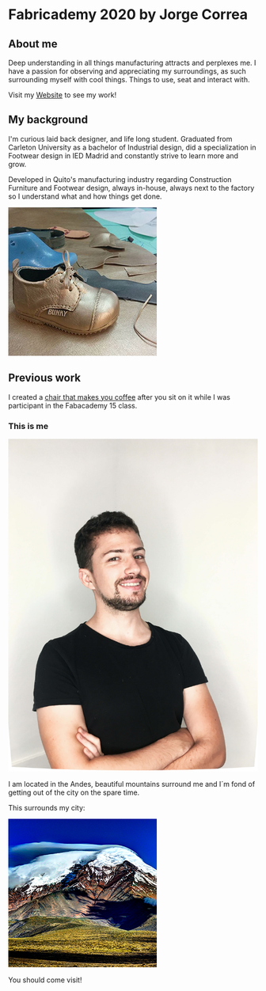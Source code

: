 # Fabricademy 2020 by Jorge Correa

## About me

Deep understanding in all things manufacturing attracts and perplexes me. I have a passion for observing and appreciating my surroundings, as such surrounding myself with cool things. Things to use, seat and interact with.

Visit my [Website](https://www.jhc.design) to see my work!

## My background

I'm curious laid back designer, and life long student. Graduated from Carleton University as a bachelor of Industrial design, did a specialization in Footwear design in IED Madrid and constantly strive to learn more and grow.

Developed in Quito's manufacturing industry regarding Construction Furniture and Footwear design, always in-house, always next to the factory so I understand what and how things get done.

![](images/kid-shoe.jpg)

## Previous work

I created a [chair that makes you coffee](https://fabacademy.org/2019/labs/zoi/students/jorge-correa/final-projects.html) after you sit on it while I was participant in the Fabacademy 15 class.

### This is me

![](images/jorge-correa.jpg)

I am located in the Andes, beautiful mountains surround me and I´m fond of getting out of the city on the spare time.

This surrounds my city:

![My Favorite mountain](images/cotopaxi.jpg)

You should come visit!
